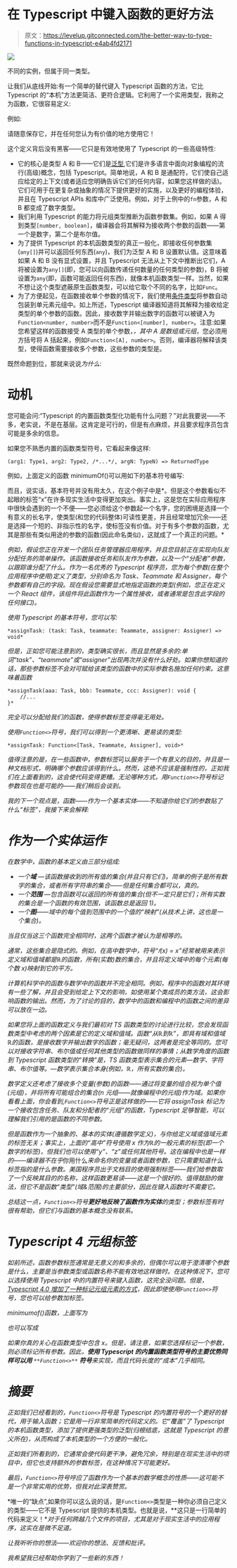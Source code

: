 # 在 Typescript 中键入函数的更好方法

> 原文：<https://levelup.gitconnected.com/the-better-way-to-type-functions-in-typescript-e4ab4fd2171>

![](img/a0a6313eea6cfc7d71971a1006ac80ea.png)

不同的实例，但属于同一类型。

让我们从底线开始:有一个简单的替代键入 Typescript 函数的方法，它比 Typescript 的“本机”方法更简洁、更符合逻辑。它利用了一个实用类型，我称之为函数，它很容易定义:

例如:

请随意保存它，并在任何您认为有价值的地方使用它！

这个定义背后没有黑客——它只是有效地使用了 Typescript 的一些高级特性:

*   它的核心是类型 A 和 B——它们是[泛型](https://www.typescriptlang.org/docs/handbook/generics.html),它们是许多语言中面向对象编程的流行(高级)概念，包括 Typescript。简单地说，A 和 B 是通配符，它们使自己适应给定的上下文(或者适应您明确告诉它们的任何内容，如果您这样做的话)。它们可用于在更复杂或抽象的情况下提供更好的实施，以及更好的编程体验，并且在 Typescript APIs 和库中广泛使用。例如，对于上例中的`fn`参数，A 和 B 都变成了数字类型。
*   我们利用 Typescript 的能力将元组类型推断为函数参数集。例如，如果 A 得到类型`[number, boolean]`，编译器会将其解释为接收两个参数的函数——第一个是数字，第二个是布尔值。
*   为了提供 Typescript 的本机函数类型的真正一般化，即接收任何参数集(`any[]`)并可以返回任何东西(`any`)，我们为泛型 A 和 B 设置默认值。这意味着如果 A 和 B 没有显式设置，并且 Typescript 无法从上下文中推断出它们，A 将被设置为`any[]`(即，您可以向函数传递任何数量的任何类型的参数)，B 将被设置为`any`(即，函数可能返回任何东西)，就像本机函数类型一样。当然，如果不想让这个类型遮蔽原生函数类型，可以给它取个不同的名字，比如`Func`。
*   为了方便起见，在函数接收单个参数的情况下，我们使用[条件类型](https://www.typescriptlang.org/docs/handbook/advanced-types.html#conditional-types)将参数自动包装到单元素元组中。如上所述，Typescript 编译器知道将其解释为接收给定类型的单个参数的函数。因此，接收数字并输出数字的函数可以被键入为`Function<number, number>`而不是`Function<[number], number>`。注意:如果您希望这样的函数接受 A 类型的单个参数，*，其中 A 是数组或元组*，您必须用方括号将 A 括起来，例如`Function<[A], number>`。否则，编译器将解释该类型，使得函数需要接收多个参数，这些参数的类型是。

既然命题到位，那就来说说*为什么*:

# 动机

您可能会问:“Typescript 的内置函数类型化功能有什么问题？”对此我要说——不多，老实说，不是在基层。这肯定是可行的，但是有点麻烦，并且要求程序员包含可能是多余的信息。

如果您不熟悉内置的函数类型符号，它看起来像这样:

```
(arg1: Type1, arg2: Type2, /*...*/, argN: TypeN) => ReturnedType
```

例如，上面定义的函数 minimumOf()可以用如下的基本符号编写:

而且，说实话，基本符号并没有用太久，在这个例子中是*。但是这个参数看似不起眼的标签“x”在许多现实生活中变得更加突出。事实上，这是您在实际应用程序中很快会遇到的一个不便——您必须给这个参数起一个名字，您的困境是选择一个有意义的长名字，使类型(和您的代码整体)可读性更差，并且经常增加冗余——还是选择一个短的、非指示性的名字，使标签没有价值。对于有多个参数的函数，尤其是那些有类似用途的参数的函数(因此命名类似)，这就成了一个真正的问题。*

*例如，假设您正在开发一个团队任务管理器应用程序，并且您目前正在实现向队友分配任务的简单操作。该函数接收任务和队友作为参数，以及一个“分配者”参数，以跟踪谁分配了什么。作为一名优秀的 Typescript 程序员，您为每个参数(在整个应用程序中使用)定义了类型，分别命名为 Task、Teammate 和 Assigner，每个参数都有自己的字段。现在假设您需要显式地指定函数的类型(例如，您正在定义一个 React 组件，该组件将此函数作为一个属性接收，或者通常是包含此字段的任何接口)。*

*使用 Typescript 的基本符号，您可以写:*

```
*assignTask: (task: Task, teammate: Teammate, assigner: Assigner) => void*
```

*但是，正如您可能注意到的，类型确实很长，而且显然是多余的:单词“task”、“teammate”或“assigner”出现两次并没有什么好处。如果你想知道的话，那些参数标签不会对可赋给该类型的函数中的实际参数名施加任何约束。这意味着函数*

```
*assignTask(aaa: Task, bbb: Teammate, ccc: Assigner): void {
	//...
}*
```

*完全可以分配给我们的函数，使得参数标签变得毫无用处。*

*使用`Function<>`符号，我们可以得到一个更清晰、更易读的类型:*

```
*assignTask: Function<[Task, Teammate, Assigner], void>*
```

*值得注意的是，在一些函数中，参数标签*可以*服务于一个有意义的目的，并且是一种文档形式，明确哪个参数应该得到什么。然而，这绝不应该是强制性的，正如我们在上面看到的，这会使代码变得更糟。无论哪种方式，用`Function<>`符号标记参数现在也是可能的——我们稍后会谈到。*

*我的下一个观点是，函数——作为一个基本实体——不知道你给它们的参数贴了什么“标签”，我接下来会解释:*

# *作为一个实体运作*

*在数学中，函数的基本定义由三部分组成:*

*   *一个**域** —该函数接收到的所有值的集合(并且只有它们)。简单的例子是所有数字的集合，或者所有字符串的集合——但是任何集合都可以，真的。*
*   *一个**范围** —包含函数可以返回的所有值的集合(但不一定只是它们；所有实数的集合是一个函数的有效范围，该函数总是返回 1)。*
*   *一个**图**——域中的每个值到范围中的一个值的“映射”(从技术上讲，这也是一个集合)。*

*当且仅当这三个函数完全相同时，这两个函数才被认为是相等的。*

*通常，这些集合是隐式的。例如，在高中数学中，符号“𝑓(x) = x”经常被用来表示定义域和值域都是ℝ的函数，所有(实数)数的集合，并且将定义域中的每个元素(每个数 x)映射到它的平方。*

*计算机科学中的函数与数学中的函数并不完全相同。例如，程序中的函数对其环境有一些了解，并且会受到给定上下文的影响，如使用某个类成员的类方法，这会影响函数的输出。然而，为了讨论的目的，数学中的函数和编程中的函数之间的差异可以放在一边。*

*如果您将上面的函数定义与我们最初对 TS 函数类型的讨论进行比较，您会发现函数类型中考虑的两个因素是它的定义域和值域。函数“从ℝ到ℝ”，即具有域和值域ℝ的函数，是接收数字并输出数字的函数；毫无疑问，这两者是完全等同的。您可以对接收字符串、布尔值或任何其他类型的函数做同样的事情；从数学角度的函数到 Typescript 函数类型的“转换”是，TS 函数类型表示集合的元素—数字、字符串、布尔值等。—数学表示集合本身(例如，ℝ，所有实数的集合)。*

*数学定义还考虑了接收多个变量(参数)的函数——通过将变量的组合视为单个值(元组)，并将所有可能组合的集合(n 元组——就像编程中的元组)作为域。如果你看看上面，你会看到,`Function<>`符号正是这样做的——它将 assignTask 标记为一个接收包含任务、队友和分配者的“元组”的函数，Typescript 足够智能，可以理解我们引用的是函数的不同参数。*

*但是函数作为一个抽象的、基本的实体(遵循数学定义)，与你给定义域或值域元素的标签无关；事实上，上面的“高中”符号使用 x 作为ℝ的一般元素的标签(即一个数字的标签)，但我们也可以使用“y”、“z”或任何其他符号。这在编程中也是一样的——编译器不在乎*你用什么*来命名你的变量或者函数参数，它只需要知道什么标签指的是什么参数。美国程序员出于文档目的使用强制标签——我们给参数取了一个反映其目的的名称，这样函数更易读——这是一个很好的、值得鼓励的做法，但它不是函数“类型”(域&范围)的主要部分，因此在键入函数时不需要它。*

*总结这一点，`Function<>`符号**更好地反映了函数作为实体**的类型；参数标签有时很有帮助，但它们与函数的基本概念没有联系。*

# *Typescript 4 元组标签*

*如前所述，函数参数标签通常是无意义的和多余的，但偶尔可以用于澄清哪个参数是什么，主要是当参数类型或函数名称不能有效地这样做时。在这种情况下，您可以选择使用 Typescript 中的内置符号来键入函数，这完全没问题。但是， [Typescript 4.0 增加了一种标记元组元素的方式](https://devblogs.microsoft.com/typescript/announcing-typescript-4-0-rc/#labeled-tuple-elements)，因此即使使用`Function<>`符号，您也可以给参数加标签。*

*minimumof()函数，上面写为*

*也可以写成*

*如果你真的关心在函数类型中包含 x。但是，请注意，如果您选择标记一个参数，则必须标记所有参数。因此，**使用 Typescript 的内置函数类型符号的主要优势同样可以用** `**Function<>**` **符号**来实现，而且代码长度的“成本”几乎相同。*

# *摘要*

*正如我们已经看到的，`Function<>`符号是 Typescript 的内置符号的一个更好的替代，用于输入函数；它是用一行非常简单的代码定义的。它“覆盖”了 Typescript 的本机函数类型，添加了提供更强类型的泛型(归根结底，这就是 Typescript 的意义所在)，从而构成了本机类型的一个方便的一般化。*

*正如我们所看到的，它通常会使代码更干净，避免冗余，特别是在现实生活中的项目中，但它也支持额外的参数标签，在这种情况下可能更好。*

*最后，`Function<>`符号呼应了函数作为一个基本的数学概念的性质——这可能不是一个非常实用的优势，但我对此深表赞赏。*

*唯一的“缺点”,如果你可以这么说的话，是`Function<>`类型是一种你必须自己定义的类型——它不是 Typescript 提供的本机类型。也就是说，**这只是一行简单的代码来定义！**对于任何跨越几个文件的项目，尤其是对于现实生活中的应用程序，这实在是微不足道。*

*让我听听你的想法——欢迎你的想法、反馈和批评。*

*我希望我已经帮助你学到了一些新的东西！*